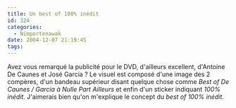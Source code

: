 ```yaml
---
title: Un best of 100% inédit
id: 324
categories:
  - Nimportenawak
date: 2004-12-07 21:19:45
tags:
---
```


Avez vous remarqué la publicité pour le DVD, d'ailleurs excellent, d'Antoine De Caunes et José Garcia&nbsp;? Le visuel est composé d'une image des 2 compères, d'un bandeau supérieur disant quelque chose comme _Best of De Caunes / Garcia à Nulle Part Ailleurs_ et enfin d'un sticker indiquant _100% inédit_. J'aimerais bien qu'on m'explique le concept du _best of 100% inédit_.